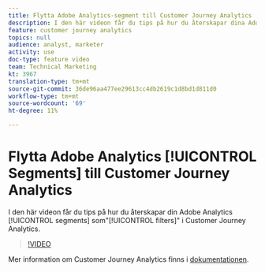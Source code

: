 ```yaml
---
title: Flytta Adobe Analytics-segment till Customer Journey Analytics
description: I den här videon får du tips på hur du återskapar dina Adobe Analytics-segment som"filter" i Customer Journey Analytics.
feature: customer journey analytics
topics: null
audience: analyst, marketer
activity: use
doc-type: feature video
team: Technical Marketing
kt: 3967
translation-type: tm+mt
source-git-commit: 36de96aa477ee29613cc4db2619c1d8bd1d811d0
workflow-type: tm+mt
source-wordcount: '69'
ht-degree: 11%

---
```



# Flytta Adobe Analytics [!UICONTROL Segments] till Customer Journey Analytics

I den här videon får du tips på hur du återskapar din Adobe Analytics [!UICONTROL segments] som&quot;[!UICONTROL filters]&quot; i Customer Journey Analytics.

>[!VIDEO](https://video.tv.adobe.com/v/31982/?quality=12)

Mer information om Customer Journey Analytics finns i [dokumentationen](https://docs.adobe.com/content/help/en/analytics-platform/using/cja-landing.html).
